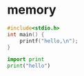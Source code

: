 # memory

```c
#include<stdio.h>
int main() {
    printf("hello,\n");
}
```
```python
import print
print("hello")
```